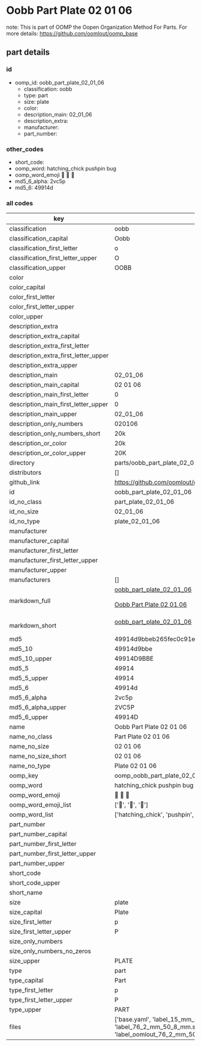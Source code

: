# Oobb Part Plate 02 01 06  

note: This is part of OOMP the Oopen Organization Method For Parts. For more details: https://github.com/oomlout/oomp_base

##  part details





### id
* oomp_id: oobb_part_plate_02_01_06
  * classification: oobb
  * type: part
  * size: plate
  * color: 
  * description_main: 02_01_06
  * description_extra: 
  * manufacturer: 
  * part_number: 

### other_codes
* short_code: 
* oomp_word: hatching_chick pushpin bug
* oomp_word_emoji :hatching_chick: :pushpin: :bug:
* md5_6_alpha: 2vc5p
* md5_6: 49914d

### all codes 
| key | value |  
| --- | --- |  
| classification | oobb |  
| classification_capital | Oobb |  
| classification_first_letter | o |  
| classification_first_letter_upper | O |  
| classification_upper | OOBB |  
| color |  |  
| color_capital |  |  
| color_first_letter |  |  
| color_first_letter_upper |  |  
| color_upper |  |  
| description_extra |  |  
| description_extra_capital |  |  
| description_extra_first_letter |  |  
| description_extra_first_letter_upper |  |  
| description_extra_upper |  |  
| description_main | 02_01_06 |  
| description_main_capital | 02 01 06 |  
| description_main_first_letter | 0 |  
| description_main_first_letter_upper | 0 |  
| description_main_upper | 02_01_06 |  
| description_only_numbers | 020106 |  
| description_only_numbers_short | 20k |  
| description_or_color | 20k |  
| description_or_color_upper | 20K |  
| directory | parts/oobb_part_plate_02_01_06 |  
| distributors | [] |  
| github_link | https://github.com/oomlout/oomlout_oomp_part_src/tree/main/parts/oobb_part_plate_02_01_06/working |  
| id | oobb_part_plate_02_01_06 |  
| id_no_class | part_plate_02_01_06 |  
| id_no_size | 02_01_06 |  
| id_no_type | plate_02_01_06 |  
| manufacturer |  |  
| manufacturer_capital |  |  
| manufacturer_first_letter |  |  
| manufacturer_first_letter_upper |  |  
| manufacturer_upper |  |  
| manufacturers | [] |  
| markdown_full | [oobb_part_plate_02_01_06](https://github.com/oomlout/oomlout_oomp_part_src/tree/main/parts/oobb_part_plate_02_01_06/working)<br>[](https://github.com/oomlout/oomlout_oomp_part_src/tree/main/parts/oobb_part_plate_02_01_06/working)<br>[Oobb Part Plate 02 01 06](https://github.com/oomlout/oomlout_oomp_part_src/tree/main/parts/oobb_part_plate_02_01_06/working)<br><br> |  
| markdown_short | [oobb_part_plate_02_01_06](https://github.com/oomlout/oomlout_oomp_part_src/tree/main/parts/oobb_part_plate_02_01_06/working)<br><br> |  
| md5 | 49914d9bbeb265fec0c91e62615d874a |  
| md5_10 | 49914d9bbe |  
| md5_10_upper | 49914D9BBE |  
| md5_5 | 49914 |  
| md5_5_upper | 49914 |  
| md5_6 | 49914d |  
| md5_6_alpha | 2vc5p |  
| md5_6_alpha_upper | 2VC5P |  
| md5_6_upper | 49914D |  
| name | Oobb Part Plate 02 01 06 |  
| name_no_class | Part Plate 02 01 06 |  
| name_no_size | 02 01 06 |  
| name_no_size_short | 02 01 06 |  
| name_no_type | Plate 02 01 06 |  
| oomp_key | oomp_oobb_part_plate_02_01_06 |  
| oomp_word | hatching_chick pushpin bug |  
| oomp_word_emoji | :hatching_chick: :pushpin: :bug: |  
| oomp_word_emoji_list | [':hatching_chick:', ':pushpin:', ':bug:'] |  
| oomp_word_list | ['hatching_chick', 'pushpin', 'bug'] |  
| part_number |  |  
| part_number_capital |  |  
| part_number_first_letter |  |  
| part_number_first_letter_upper |  |  
| part_number_upper |  |  
| short_code |  |  
| short_code_upper |  |  
| short_name |  |  
| size | plate |  
| size_capital | Plate |  
| size_first_letter | p |  
| size_first_letter_upper | P |  
| size_only_numbers |  |  
| size_only_numbers_no_zeros |  |  
| size_upper | PLATE |  
| type | part |  
| type_capital | Part |  
| type_first_letter | p |  
| type_first_letter_upper | P |  
| type_upper | PART |  
| files | ['base.yaml', 'label_15_mm_30_mm.pdf', 'label_15_mm_30_mm.svg', 'label_76_2_mm_50_8_mm.pdf', 'label_76_2_mm_50_8_mm.svg', 'label_oomlout_76_2_mm_50_8_mm.pdf', 'label_oomlout_76_2_mm_50_8_mm.svg', 'readme.md', 'working.json', 'working.yaml'] |  
